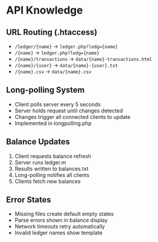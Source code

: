 # API Knowledge

## URL Routing (.htaccess)
- `/ledger/{name}` → `ledger.php?ledg={name}`
- `/{name}` → `ledger.php?ledg={name}`
- `/{name}/transactions` → `data/{name}-transactions.html`
- `/{name}/{user}` → `data/{name}-{user}.txt`
- `/{name}.csv` → `data/{name}.csv`

## Long-polling System
- Client polls server every 5 seconds
- Server holds request until changes detected
- Changes trigger all connected clients to update
- Implemented in longpolling.php

## Balance Updates
1. Client requests balance refresh
2. Server runs ledger.m
3. Results written to balances.txt
4. Long-polling notifies all clients
5. Clients fetch new balances

## Error States
- Missing files create default empty states
- Parse errors shown in balance display
- Network timeouts retry automatically
- Invalid ledger names show template
